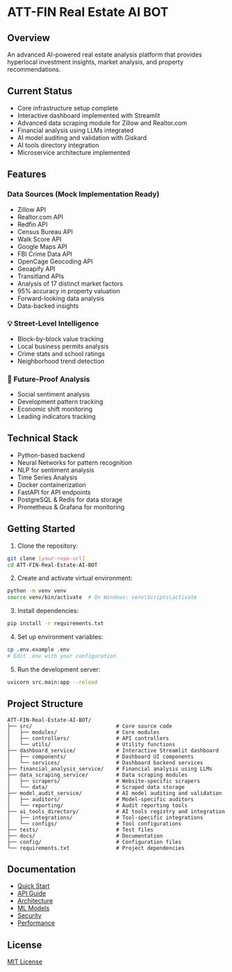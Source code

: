 # ATT-FIN Real Estate AI BOT

## Overview
An advanced AI-powered real estate analysis platform that provides hyperlocal investment insights, market analysis, and property recommendations.

## Current Status
- Core infrastructure setup complete
- Interactive dashboard implemented with Streamlit
- Advanced data scraping module for Zillow and Realtor.com
- Financial analysis using LLMs integrated
- AI model auditing and validation with Giskard
- AI tools directory integration
- Microservice architecture implemented

## Features

### Data Sources (Mock Implementation Ready)
- Zillow API
- Realtor.com API
- Redfin API
- Census Bureau API
- Walk Score API
- Google Maps API
- FBI Crime Data API
- OpenCage Geocoding API
- Geoapify API
- Transitland APIs
- Analysis of 17 distinct market factors
- 95% accuracy in property valuation
- Forward-looking data analysis
- Data-backed insights

### 💡 Street-Level Intelligence
- Block-by-block value tracking
- Local business permits analysis
- Crime stats and school ratings
- Neighborhood trend detection

### 🚀 Future-Proof Analysis
- Social sentiment analysis
- Development pattern tracking
- Economic shift monitoring
- Leading indicators tracking

## Technical Stack

- Python-based backend
- Neural Networks for pattern recognition
- NLP for sentiment analysis
- Time Series Analysis
- Docker containerization
- FastAPI for API endpoints
- PostgreSQL & Redis for data storage
- Prometheus & Grafana for monitoring

## Getting Started

1. Clone the repository:
```bash
git clone [your-repo-url]
cd ATT-FIN-Real-Estate-AI-BOT
```

2. Create and activate virtual environment:
```bash
python -m venv venv
source venv/bin/activate  # On Windows: venv\Scripts\activate
```

3. Install dependencies:
```bash
pip install -r requirements.txt
```

4. Set up environment variables:
```bash
cp .env.example .env
# Edit .env with your configuration
```

5. Run the development server:
```bash
uvicorn src.main:app --reload
```

## Project Structure

```
ATT-FIN-Real-Estate-AI-BOT/
├── src/                           # Core source code
│   ├── modules/                   # Core modules
│   ├── controllers/               # API controllers
│   └── utils/                     # Utility functions
├── dashboard_service/             # Interactive Streamlit dashboard
│   ├── components/                # Dashboard UI components
│   └── services/                  # Dashboard backend services
├── financial_analysis_service/    # Financial analysis using LLMs
├── data_scraping_service/         # Data scraping modules
│   ├── scrapers/                  # Website-specific scrapers
│   └── data/                      # Scraped data storage
├── model_audit_service/           # AI model auditing and validation
│   ├── auditors/                  # Model-specific auditors
│   └── reporting/                 # Audit reporting tools
├── ai_tools_directory/            # AI tools registry and integration
│   ├── integrations/              # Tool-specific integrations
│   └── configs/                   # Tool configurations
├── tests/                         # Test files
├── docs/                          # Documentation
├── config/                        # Configuration files
└── requirements.txt               # Project dependencies
```

## Documentation

- [Quick Start](docs/quickstart.md)
- [API Guide](docs/api.md)
- [Architecture](docs/architecture.md)
- [ML Models](docs/ml_models.md)
- [Security](docs/security.md)
- [Performance](docs/performance.md)

## License

[MIT License](LICENSE)
